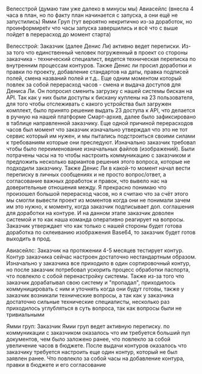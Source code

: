 Велесстрой (думаю там уже далеко в минусы мы)
Авиасейлс (внесла 4 часа в план, но по факту план начинается с запуска, а они ещё не запустились)
Ямми Груп (тут вероятно некритично из-за доработок, но проинформирetv что часы запуска завершились и всё что с выше пойдет в перерасход до момент старта)


Велесстрой: 
Заказчик (далее Денис Ли) активно ведет переписки. Из-за того что единственный человек погруженный в проект со стороны заказчика - технический специалист, ведется техническая переписка по внутренним процессам контуров. Также Денис ли просил доработки и правки по проекту, добавление стандартов на даты, правка подписей полей, смена названий полей и т.д.. 
Еще одним моментом который повлек за собой перерасход часов - смена и выдача доступов для Дениса Ли. Он попросил сменить загрузку с нашей системы бискан на API. Так как у них были доступы к бискану куплены на 23 пользователя, для того чтобы отслеживать с какого устройства был загружен комплект, было принято решение выдать 23 доступа к API, что делается в ручную на нашей платформе Смарт-архив, далее было зафиксировано в таблице направленной заказчику. 
Еще одной причиной перерасходов часов был момент что заказчик изначально утверждал что это не тот сервис который им нужен, и мы пытались подстроиться своими силами к требованиям которые они преследуют. Изначально заказчик требовал чтобы было переименование изначальных файлов (изображений). Были потрачены часы на то чтобы настроить коммуникацию с заказчиком и предложить несколько вариантов решения этого вопроса, которые не подходили заказчику.
Также Денис Ли в какой-то момент начал вести переписку в личных сообщениях и не просто вопрос/ответ, а согласование важных доработок и правок, что вывело нас на доверительные отношения между. 
Я прекрасно понимаю что произошел большой перерасход часов, но я считаю что за счёт этого мы смогли вывести проект из моментов когда они не понимали зачем им это нужно, к моменту, когда заказчик подписывает доп. соглашения для доработки на контуре. И на данном этапе заказчик доволен системой и то как наша команда оперативно реагирует на вопросы. Заказчик утверждает что как только с нашей стороны будет готова доработка по склеиванию изображения Base64, то заказчик будет готов выходить в прод.


Авиасейлс: 
Заказчик на протяжении 4-5 месяцев тестирует контур. 
Контур заказчика сейчас настроен достаточно нестандартным образом. Изначально у заказчика все приходило в один сортировочный контур, но после заказчик потребовал ускорить процесс обработки паспорта, что повлекло с собой перенастройку системы. Также из-за того что заказчик дорабатывал свою систему и "пропадал", приходилось коммуницировать с ним и уточнять когда они будут готовы, также у заказчик возникали технические вопросы, а так как у заказчика достаточно сильные технические специалисты, несколько раз приходилось углубляться в суть вопроса, так как вопросы были не тривиальными 

Ямми груп:
Заказчик Ямии груп ведет активную переписку. по коммуникации с заказчиком оказалось что им требуется больший пул документов, чем было заложено ранее, что повлекло за собой увеличение часов в бюджете. После выдачи контуров оказалось что заказчику требуется настроить еще один контур, который не был заявлен ранее. Что повлекло за собой часы на добавление контура, правки в бюджете и его согласование 